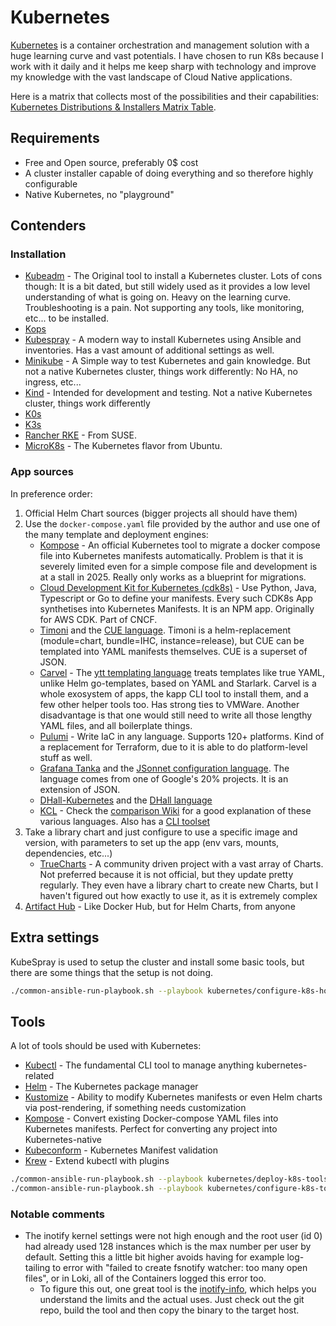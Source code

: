 # Kubernetes

[Kubernetes](https://kubernetes.io/) is a container orchestration and management solution with a huge learning curve and vast potentials. I have chosen to run K8s because I work with it daily and it helps me keep sharp with technology and improve my knowledge with the vast landscape of Cloud Native applications.

Here is a matrix that collects most of the possibilities and their capabilities: [Kubernetes Distributions & Installers Matrix Table](https://nubenetes.com/matrix-table/#).

## Requirements

- Free and Open source, preferably 0$ cost
- A cluster installer capable of doing everything and so therefore highly configurable
- Native Kubernetes, no "playground"

## Contenders

### Installation

- [Kubeadm](https://kubernetes.io/docs/reference/setup-tools/kubeadm/) - The Original tool to install a Kubernetes cluster. Lots of cons though: It is a bit dated, but still widely used as it provides a low level understanding of what is going on. Heavy on the learning curve. Troubleshooting is a pain. Not supporting any tools, like monitoring, etc... to be installed.
- [Kops](https://kops.sigs.k8s.io/)
- [Kubespray](https://github.com/kubernetes-sigs/kubespray) - A modern way to install Kubernetes using Ansible and inventories. Has a vast amount of additional settings as well.
- [Minikube](https://minikube.sigs.k8s.io/docs/) - A Simple way to test Kubernetes and gain knowledge. But not a native Kubernetes cluster, things work differently: No HA, no ingress, etc...
- [Kind](https://kind.sigs.k8s.io/) - Intended for development and testing. Not a native Kubernetes cluster, things work differently
- [K0s](https://k0sproject.io/)
- [K3s](https://k3s.io/)
- [Rancher RKE](https://www.rancher.com/index.php/products/rke) - From SUSE.
- [MicroK8s](https://microk8s.io/) - The Kubernetes flavor from Ubuntu.

### App sources

In preference order:

1. Official Helm Chart sources (bigger projects all should have them)
2. Use the `docker-compose.yaml` file provided by the author and use one of the many template and deployment engines:
    - [Kompose](https://kompose.io/) - An official Kubernetes tool to migrate a docker compose file into Kubernetes manifests automatically. Problem is that it is severely limited even for a simple compose file and development is at a stall in 2025. Really only works as a blueprint for migrations.
    - [Cloud Development Kit for Kubernetes (cdk8s)](https://cdk8s.io/) - Use Python, Java, Typescript or Go to define your manifests. Every such CDK8s App synthetises into Kubernetes Manifests. It is an NPM app. Originally for AWS CDK. Part of CNCF.
    - [Timoni](https://timoni.sh/) and the [CUE language](https://cuelang.org/). Timoni is a helm-replacement (module=chart, bundle=IHC, instance=release), but CUE can be templated into YAML manifests themselves. CUE is a superset of JSON.
    - [Carvel](https://carvel.dev/) - The [ytt templating language](https://carvel.dev/ytt/) treats templates like true YAML, unlike Helm go-templates, based on YAML and Starlark. Carvel is a whole exosystem of apps, the kapp CLI tool to install them, and a few other helper tools too. Has strong ties to VMWare. Another disadvantage is that one would still need to write all those lengthy YAML files, and all boilerplate things.
    - [Pulumi](https://github.com/pulumi/pulumi) - Write IaC in any language. Supports 120+ platforms. Kind of a replacement for Terraform, due to it is able to do platform-level stuff as well.
    - [Grafana Tanka](https://tanka.dev/) and the [JSonnet configuration language](https://jsonnet.org/). The language comes from one of Google's 20% projects. It is an extension of JSON.
    - [DHall-Kubernetes](https://github.com/dhall-lang/dhall-kubernetes) and the [DHall language](https://github.com/dhall-lang/dhall-lang)
    - [KCL](https://github.com/kcl-lang/kcl) - Check the [comparison Wiki](https://www.kcl-lang.io/docs/user_docs/getting-started/intro) for a good explanation of these various languages. Also has a [CLI toolset](https://github.com/kcl-lang/cli)
3. Take a library chart and just configure to use a specific image and version, with parameters to set up the app (env vars, mounts, dependencies, etc...)
    - [TrueCharts](https://truecharts.org/) - A community driven project with a vast array of Charts. Not preferred because it is not official, but they update pretty regularly. They even have a library chart to create new Charts, but I haven't figured out how exactly to use it, as it is extremely complex
4. [Artifact Hub](https://artifacthub.io/) - Like Docker Hub, but for Helm Charts, from anyone

## Extra settings

KubeSpray is used to setup the cluster and install some basic tools, but there are some things that the setup is not doing.

```bash
./common-ansible-run-playbook.sh --playbook kubernetes/configure-k8s-hosts.yaml --no-check
```

## Tools

A lot of tools should be used with Kubernetes:

- [Kubectl](https://kubernetes.io/docs/reference/kubectl/) - The fundamental CLI tool to manage anything kubernetes-related
- [Helm](https://helm.sh/) - The Kubernetes package manager
- [Kustomize](https://github.com/kubernetes-sigs/kustomize) - Ability to modify Kubernetes manifests or even Helm charts via post-rendering, if something needs customization
- [Kompose](https://kompose.io/) - Convert existing Docker-compose YAML files into Kubernetes manifests. Perfect for converting any project into Kubernetes-native
- [Kubeconform](https://github.com/yannh/kubeconform) - Kubernetes Manifest validation
- [Krew](https://github.com/kubernetes-sigs/krew) - Extend kubectl with plugins

```bash
./common-ansible-run-playbook.sh --playbook kubernetes/deploy-k8s-tools.yaml --no-check
./common-ansible-run-playbook.sh --playbook kubernetes/configure-k8s-tools.yaml --no-check
```

### Notable comments

- The inotify kernel settings were not high enough and the root user (id 0) had already used 128 instances which is the max number per user by default. Setting this a little bit higher avoids having for example log-tailing to error with "failed to create fsnotify watcher: too many open files", or in Loki, all of the Containers logged this error too.
  - To figure this out, one great tool is the [inotify-info](https://github.com/mikesart/inotify-info), which helps you understand the limits and the actual uses. Just check out the git repo, build the tool and then copy the binary to the target host.
